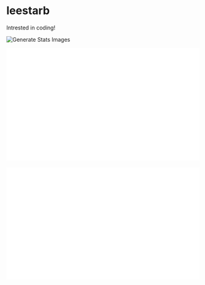 # leestarb

Intrested in coding!

![Generate Stats Images](https://github.com/leestarb/github-stats/actions/workflows/main.yml/badge.svg)

![Stats](https://github.com/leestarb/github-stats/blob/master/generated/overview.svg)

![Langs](https://github.com/leestarb/github-stats/blob/master/generated/languages.svg)
